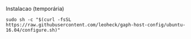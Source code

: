 
Instalacao (temporária)

```
sudo sh -c "$(curl -fsSL https://raw.githubusercontent.com/leoheck/gaph-host-config/ubuntu-16.04/configure.sh)"
```
